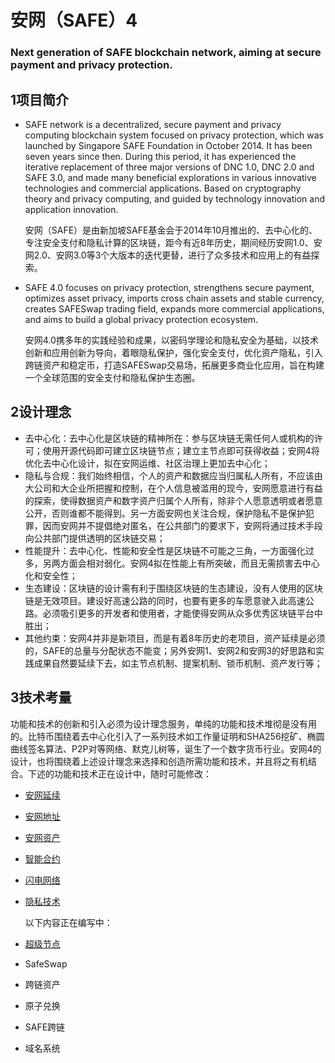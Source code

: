 # 安网（SAFE）4
### Next generation of SAFE blockchain network, aiming at secure payment and privacy protection.

1项目简介
---------------------

- SAFE network is a decentralized, secure payment and privacy computing blockchain system focused on privacy protection, which was launched by Singapore SAFE Foundation in October 2014. It has been seven years since then. During this period, it has experienced the iterative replacement of three major versions of DNC 1.0, DNC 2.0 and SAFE 3.0, and made many beneficial explorations in various innovative technologies and commercial applications. Based on cryptography theory and privacy computing, and guided by technology innovation and application innovation.

   安网（SAFE）是由新加坡SAFE基金会于2014年10月推出的、去中心化的、专注安全支付和隐私计算的区块链，距今有近8年历史，期间经历安网1.0、安网2.0、安网3.0等3个大版本的迭代更替，进行了众多技术和应用上的有益探索。

- SAFE 4.0 focuses on privacy protection, strengthens secure payment, optimizes asset privacy, imports cross chain assets and stable currency, creates SAFESwap trading field, expands more commercial applications, and aims to build a global privacy protection ecosystem.

   安网4.0携多年的实践经验和成果，以密码学理论和隐私安全为基础，以技术创新和应用创新为导向，着眼隐私保护，强化安全支付，优化资产隐私，引入跨链资产和稳定币，打造SAFESwap交易场，拓展更多商业化应用，旨在构建一个全球范围的安全支付和隐私保护生态圈。


2设计理念
---------------------
- 去中心化：去中心化是区块链的精神所在：参与区块链无需任何人或机构的许可；使用开源代码即可建立区块链节点；建立主节点即可获得收益；安网4将优化去中心化设计，拟在安网运维、社区治理上更加去中心化；
- 隐私与合规：我们始终相信，个人的资产和数据应当归属私人所有，不应该由大公司和大企业所把握和控制，在个人信息被滥用的现今，安网愿意进行有益的探索，使得数据资产和数字资产归属个人所有，除非个人愿意透明或者愿意公开，否则谁都不能得到。另一方面安网也关注合规，保护隐私不是保护犯罪，因而安网并不提倡绝对匿名，在公共部门的要求下，安网将通过技术手段向公共部门提供透明的区块链交易；
- 性能提升：去中心化、性能和安全性是区块链不可能之三角，一方面强化过多，另两方面会相对弱化。安网4拟在性能上有所突破，而且无需损害去中心化和安全性；
- 生态建设：区块链的设计需有利于围绕区块链的生态建设，没有人使用的区块链是无效项目。建设好高速公路的同时，也要有更多的车愿意驶入此高速公路。必须吸引更多的开发者和使用者，才能使得安网从众多优秀区块链平台中胜出；
- 其他约束：安网4并非是新项目，而是有着8年历史的老项目，资产延续是必须的，SAFE的总量与分配状态不能变；另外安网1、安网2和安网3的好思路和实践成果自然要延续下去，如主节点机制、提案机制、锁币机制、资产发行等；

3技术考量
---------------------
  功能和技术的创新和引入必须为设计理念服务，单纯的功能和技术堆彻是没有用的。比特币围绕着去中心化引入了一系列技术如工作量证明和SHA256挖矿、椭圆曲线签名算法、P2P对等网络、默克儿树等，诞生了一个数字货币行业。安网4的设计，也将围绕着上述设计理念来选择和创造所需功能和技术，并且将之有机结合。下述的功能和技术正在设计中，随时可能修改：

 - [安网延续](https://github.com/SAFE-anwang/SAFE4/blob/main/legacy.md)
 - [安网地址](https://github.com/SAFE-anwang/SAFE4/blob/main/addr.md)
 - [安网资产](https://github.com/SAFE-anwang/SAFE4/blob/main/asset.md)
 - [智能合约](https://github.com/SAFE-anwang/SAFE4/blob/main/safecode.md)
 - [闪电网络](https://github.com/SAFE-anwang/SAFE4/blob/main/lighting.md)
 - [隐私技术](https://github.com/SAFE-anwang/SAFE4/blob/main/privacy.md)

   以下内容正在编写中：

 - [超级节点](https://github.com/SAFE-anwang/SAFE4/blob/main/supernode.md)
 - SafeSwap
 - 跨链资产
 - 原子兑换
 - SAFE跨链
 - 域名系统
